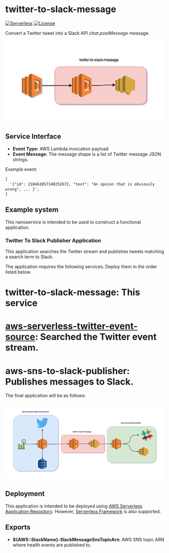 # twitter-to-slack-message
[![Serverless](http://public.serverless.com/badges/v3.svg)](http://www.serverless.com)
[![License](https://img.shields.io/badge/License-BSD%202--Clause-orange.svg)](https://opensource.org/licenses/BSD-2-Clause)

Convert a Twitter tweet into a Slack API _chat.postMessage_ message.

![System Architecture](/diagram.png?raw=true "System Architecture")

## Service Interface

* __Event Type:__ AWS Lambda invocation payload
* __Event Message:__ The message shape is a list of Twitter message JSON strings.

Example event:
```
[
  '{"id": 210462857140252672, "text": "An opnion that is obviously wrong", ... }',
]
```

## Example system

This nanoservice is intended to be used to construct a functional application.

### Twitter To Slack Publisher Application

This application searches the Twitter stream and publishes tweets matching a search term to Slack.

The application requires the following services.  Deploy them in the order listed below.

# twitter-to-slack-message: This service
# [aws-serverless-twitter-event-source](https://serverlessrepo.aws.amazon.com/applications/arn:aws:serverlessrepo:us-east-1:077246666028:applications~aws-serverless-twitter-event-source): Searched the Twitter event stream.
# aws-sns-to-slack-publisher: Publishes messages to Slack.

The final application will be as follows:

![System Architecture](/twitter-to-slack-publisher.png?raw=true "Application Architecture")


## Deployment

This application is intended to be deployed using [AWS Serverless Application Repository](https://aws.amazon.com/serverless/serverlessrepo/).  However, [Serverless Framework](https://www.serverless.com) is also supported.

## Exports

* __${AWS::StackName}-SlackMessageSnsTopicArn__: AWS SNS topic ARN where health events are published to.
